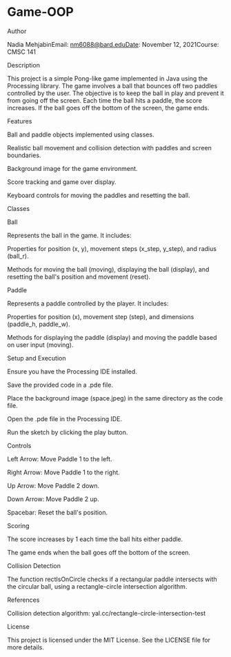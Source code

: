 # Game-OOP
Author

Nadia MehjabinEmail: nm6088@bard.eduDate: November 12, 2021Course: CMSC 141

Description

This project is a simple Pong-like game implemented in Java using the Processing library. The game involves a ball that bounces off two paddles controlled by the user. The objective is to keep the ball in play and prevent it from going off the screen. Each time the ball hits a paddle, the score increases. If the ball goes off the bottom of the screen, the game ends.

Features

Ball and paddle objects implemented using classes.

Realistic ball movement and collision detection with paddles and screen boundaries.

Background image for the game environment.

Score tracking and game over display.

Keyboard controls for moving the paddles and resetting the ball.

Classes

Ball

Represents the ball in the game. It includes:

Properties for position (x, y), movement steps (x_step, y_step), and radius (ball_r).

Methods for moving the ball (moving), displaying the ball (display), and resetting the ball's position and movement (reset).

Paddle

Represents a paddle controlled by the player. It includes:

Properties for position (x), movement step (step), and dimensions (paddle_h, paddle_w).

Methods for displaying the paddle (display) and moving the paddle based on user input (moving).

Setup and Execution

Ensure you have the Processing IDE installed.

Save the provided code in a .pde file.

Place the background image (space.jpeg) in the same directory as the code file.

Open the .pde file in the Processing IDE.

Run the sketch by clicking the play button.

Controls

Left Arrow: Move Paddle 1 to the left.

Right Arrow: Move Paddle 1 to the right.

Up Arrow: Move Paddle 2 down.

Down Arrow: Move Paddle 2 up.

Spacebar: Reset the ball's position.

Scoring

The score increases by 1 each time the ball hits either paddle.

The game ends when the ball goes off the bottom of the screen.

Collision Detection

The function rectIsOnCircle checks if a rectangular paddle intersects with the circular ball, using a rectangle-circle intersection algorithm.

References

Collision detection algorithm: yal.cc/rectangle-circle-intersection-test

License

This project is licensed under the MIT License. See the LICENSE file for more details.


